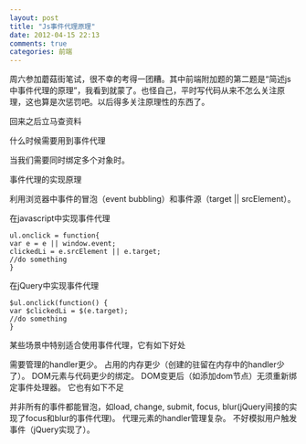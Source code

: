 ```yaml
---
layout: post
title: "Js事件代理原理"
date: 2012-04-15 22:13
comments: true
categories: 前端
---
```

周六参加蘑菇街笔试，很不幸的考得一团糟。其中前端附加题的第二题是“简述js中事件代理的原理”，我看到就蒙了。也怪自己，平时写代码从来不怎么关注原理，这也算是次惩罚吧。以后得多关注原理性的东西了。

回来之后立马查资料

什么时候需要用到事件代理

当我们需要同时绑定多个对象时。

事件代理的实现原理

利用浏览器中事件的冒泡（event bubbling）和事件源（target || srcElement）。

在javascript中实现事件代理

```
ul.onclick = function{
var e = e || window.event;
clickedLi = e.srcElement || e.target;
//do something
}
```

在jQuery中实现事件代理

```
$ul.onclick(function() {
var $clickedLi = $(e.target);
//do something
}
```

某些场景中特别适合使用事件代理，它有如下好处

需要管理的handler更少。 占用的内存更少（创建的驻留在内存中的handler少了）。 DOM元素与代码更少的绑定。 DOM变更后（如添加dom节点）无须重新绑定事件处理器。 它也有如下不足

并非所有的事件都能冒泡，如load, change, submit, focus, blur(jQuery间接的实现了focus和blur的事件代理)。 代理元素的handler管理复杂。 不好模拟用户触发事件（jQuery实现了）。